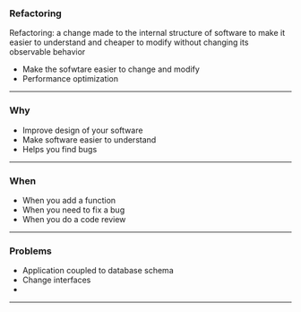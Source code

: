 ### Refactoring

Refactoring: a change made to the internal structure of software to make it 
easier to understand and cheaper to modify without changing its observable behavior

* Make the sofwtare easier to change and modify
* Performance optimization

---
### Why

* Improve design of your software
* Make software easier to understand
* Helps you find bugs


---
### When

* When you add a function
* When you need to fix a bug
* When you do a code review

---
### Problems

* Application coupled to database schema
* Change interfaces
* 
---

